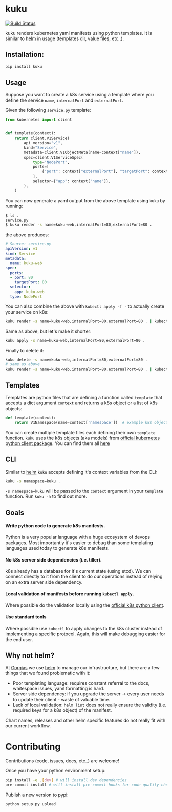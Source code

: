 # kuku

[![Build Status](https://travis-ci.org/xarg/kuku.svg?branch=master)](https://travis-ci.org/xarg/kuku)

kuku renders kubernetes yaml manifests using python templates. It is similar to [helm](https://helm.sh/) in usage (templates dir, value files, etc..).


## Installation:

```bash
pip install kuku
```

## Usage

Suppose you want to create a k8s service using a template where you define the service `name`, `internalPort` and `externalPort`.

Given the following `service.py` template:
```python
from kubernetes import client


def template(context):
    return client.V1Service(
        api_version="v1",
        kind="Service",
        metadata=client.V1ObjectMeta(name=context["name"]),
        spec=client.V1ServiceSpec(
            type="NodePort",
            ports=[
                {"port": context["externalPort"], "targetPort": context["internalPort"]}
            ],
            selector={"app": context["name"]},
        ),
    )
```

You can now generate a yaml output from the above template using `kuku` by running: 
```bash
$ ls .
service.py 
$ kuku render -s name=kuku-web,internalPort=80,externalPort=80 .
```
the above produces:
```yaml
# Source: service.py
apiVersion: v1
kind: Service
metadata:
  name: kuku-web
spec:
  ports:
  - port: 80
    targetPort: 80
  selector:
    app: kuku-web
  type: NodePort
```

      
You can also combine the above with `kubectl apply -f -` to actually create your service on k8s:
```bash
kuku render -s name=kuku-web,internalPort=80,externalPort=80 . | kubectl apply -f -
```
    
Same as above, but let's make it shorter:
```bash
kuku apply -s name=kuku-web,internalPort=80,externalPort=80 .
```
 
   
Finally to delete it: 
```bash
kuku delete -s name=kuku-web,internalPort=80,externalPort=80 .
# same as above
kuku render -s name=kuku-web,internalPort=80,externalPort=80 . | kubectl delete -f - 
```

## Templates      

Templates are python files that are defining a function called `template` that accepts a dict argument `context` and 
returns a k8s object or a list of k8s objects:

```python
def template(context):
    return V1Namespace(name=context['namespace'])  # example k8s object 
```

You can create multiple template files each defining their own `template` function.
`kuku` uses the k8s objects (aka models) from [official kubernetes python client package](https://github.com/kubernetes-client/python).
You can find them all [here](https://github.com/kubernetes-client/python/blob/master/kubernetes/README.md#documentation-for-models)


## CLI

Similar to [helm](https://helm.sh/) `kuku` accepts defining it's context variables from the CLI:

```bash
kuku -s namespace=kuku .
```
    
`-s namespace=kuku` will be passed to the `context` argument in your `template` function. Run `kuku -h` to find out more.

## Goals

#### Write python code to generate k8s manifests.
Python is a very popular language with a huge ecosystem of devops packages. Most importantly it's easier to debug than 
some templating languages used today to generate k8s manifests.

#### No k8s server side dependencies (i.e. tiller).
k8s already has a database for it's current state (using etcd). We can connect directly to it from the client to 
do our operations instead of relying on an extra server side dependency.

#### Local validation of manifests before running `kubectl apply`. 
Where possible do the validation locally using the [official k8s python client](https://github.com/kubernetes-client/python).

#### Use standard tools
Where possible use `kubectl` to apply changes to the k8s cluster instead of implementing a specific protocol.
Again, this will make debugging easier for the end user.

## Why not helm?

At [Gorgias](https://gorgias.io) we use [helm](https://helm.sh/) to manage our infrastructure, but there are a few 
things that we found problematic with it:

- Poor templating language: requires constant referral to the docs, whitespace issues, yaml formatting is hard.
- Server side dependency: if you upgrade the server -> every user needs to update their client - waste of valuable time.
- Lack of local validation: `helm lint` does not really ensure the validity (i.e. required keys for a k8s object) of the manifest.

Chart names, releases and other helm specific features do not really fit with our current workflow.


# Contributing

Contributions (code, issues, docs, etc..) are welcome!

Once you have your python environment setup:

```bash
pip install -e .[dev] # will install dev dependencies
pre-commit install # will install pre-commit hooks for code quality checking 
```
    
Publish a new version to pypi:
```bash
python setup.py upload
```

